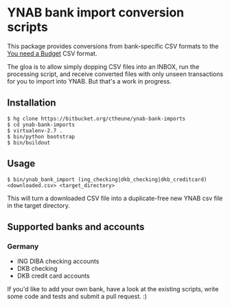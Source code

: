 # YNAB bank import conversion scripts

This package provides conversions from bank-specific CSV formats to the [You need a Budget](http://www.youneedabudget.com/) CSV format.

The gloa is to allow simply dopping CSV files into an INBOX, run the processing
script, and receive converted files with only unseen transactions for you to
import into YNAB. But that's a work in progress.

## Installation

    $ hg clone https://bitbucket.org/ctheune/ynab-bank-imports
    $ cd ynab-bank-imports
    $ virtualenv-2.7 .
    $ bin/python bootstrap
    $ bin/buildout


## Usage


    $ bin/ynab_bank_import (ing_checking|dkb_checking|dkb_creditcard) <downloaded.csv> <target_directory>

This will turn a downloaded CSV file into a duplicate-free new YNAB csv file in
the target directory.

## Supported banks and accounts

### Germany

* ING DIBA checking accounts
* DKB checking
* DKB credit card accounts

If you'd like to add your own bank, have a look at the existing scripts, write
some code and tests and submit a pull request. :)
